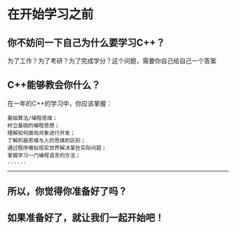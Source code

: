 # 在开始学习之前
## 你不妨问一下自己为什么要学习C++？
为了工作？为了考研？为了完成学分？这个问题，需要你自己给自己一个答案
## C++能够教会你什么？
在一年的C++的学习中，你应该掌握：  

    基础算法/编程思维；  
    树立基础的编程思想；  
    理解如何面向对象进行开发；
    了解机器思维与人的思维的区别；  
    通过程序模拟现实世界解决某些实际问题；
    掌握学习一门编程语言的方法；  
    ......
---
## 所以，你觉得你准备好了吗？
## 如果准备好了，就让我们一起开始吧！